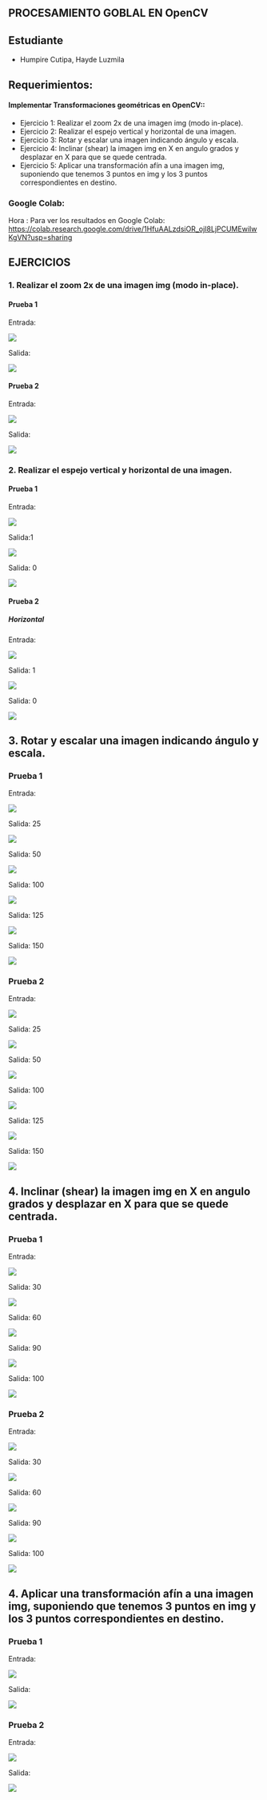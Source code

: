 ## PROCESAMIENTO GOBLAL EN OpenCV
## Estudiante
- Humpire Cutipa, Hayde Luzmila

## Requerimientos:
#### Implementar Transformaciones geométricas en OpenCV::
  - Ejercicio 1: Realizar el zoom 2x de una imagen img (modo in-place).
  - Ejercicio 2: Realizar el espejo vertical y horizontal de una imagen.
  - Ejercicio 3: Rotar y escalar una imagen indicando ángulo y escala.
  - Ejercicio 4: Inclinar (shear) la imagen img en X en angulo grados y desplazar en X para que se quede centrada.
  - Ejercicio 5: Aplicar una transformación afín a una imagen img, suponiendo que tenemos 3 puntos en img y los 3 puntos correspondientes en destino.

### Google Colab:
Hora : 
Para ver los resultados en Google Colab: https://colab.research.google.com/drive/1HfuAALzdsiOR_ojI8LjPCUMEwiIwKgVN?usp=sharing

## EJERCICIOS

### 1. Realizar el zoom 2x de una imagen img (modo in-place).

#### Prueba 1

Entrada: 

![](Entrada/imagen1.jpg)


Salida:

![](Salida/1_Transformacion_Zoomx2.jpg)

#### Prueba 2

Entrada: 

![](Entrada/imagen2.jpg)


Salida:

![](Salida/1_Transformacion_Zoomx2_Prueba2.jpg)

### 2. Realizar el espejo vertical y horizontal de una imagen.

#### Prueba 1

Entrada: 

![](Entrada/imagen1.jpg)


Salida:1

![](Salida/2_Transformacion_Espejo_Horizontal.jpg)

Salida: 0

![](Salida/2_Transformacion_Espejo_Vertical.jpg)

#### Prueba 2

##### Horizontal 

Entrada: 

![](Entrada/imagen2.jpg)

Salida: 1

![](Salida/2_Transformacion_Espejo_Horizontal_Prueba2.jpg)

Salida: 0

![](Salida/2_Transformacion_Espejo_Vertical_Prueba2.jpg)

## 3. Rotar y escalar una imagen indicando ángulo y escala.

### Prueba 1

Entrada: 

![](Entrada/imagen1.jpg)

Salida: 25

![](Salida/3_Transformacion_RotarEscalar_25.jpg)

Salida: 50

![](Salida/3_Transformacion_RotarEscalar_50.jpg)

Salida: 100

![](Salida/3_Transformacion_RotarEscalar_100.jpg)

Salida: 125

![](Salida/3_Transformacion_RotarEscalar_125.jpg)

Salida: 150

![](Salida/3_Transformacion_RotarEscalar_150.jpg)

### Prueba 2

Entrada: 

![](Entrada/imagen2.jpg)


Salida: 25

![](Salida/3_Transformacion_RotarEscalar_25_Prueba2.jpg)

Salida: 50

![](Salida/3_Transformacion_RotarEscalar_50_Prueba2.jpg)

Salida: 100

![](Salida/3_Transformacion_RotarEscalar_100_Prueba2.jpg)

Salida: 125

![](Salida/3_Transformacion_RotarEscalar_125_Prueba2.jpg)

Salida: 150

![](Salida/3_Transformacion_RotarEscalar_150_Prueba2.jpg)

## 4. Inclinar (shear) la imagen img en X en angulo grados y desplazar en X para que se quede centrada.

### Prueba 1

Entrada: 

![](Entrada/imagen1.jpg)


Salida: 30

![](Salida/4_Transformacion_Inclinar_30.jpg)

Salida: 60

![](Salida/4_Transformacion_Inclinar_60.jpg)

Salida: 90

![](Salida/4_Transformacion_Inclinar_90.jpg)

Salida: 100

![](Salida/4_Transformacion_Inclinar_100.jpg)

### Prueba 2

Entrada: 

![](Entrada/imagen2.jpg)


Salida: 30

![](Salida/4_Transformacion_Inclinar_30_Prueba2.jpg)

Salida: 60

![](Salida/4_Transformacion_Inclinar_60_Prueba2.jpg)

Salida: 90

![](Salida/4_Transformacion_Inclinar_90_Prueba2.jpg)

Salida: 100

![](Salida/4_Transformacion_Inclinar_100_Prueba2.jpg)

## 4. Aplicar una transformación afín a una imagen img, suponiendo que tenemos 3 puntos en img y los 3 puntos correspondientes en destino.

### Prueba 1

Entrada: 

![](Entrada/imagen1.jpg)

Salida:

![](Salida/5_Transformacion_Afin.jpg)

### Prueba 2

Entrada: 

![](Entrada/imagen2.jpg)


Salida:

![](Salida/5_Transformacion_Afin_Prueba2.jpg)
